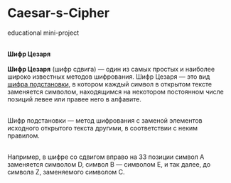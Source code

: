 # Caesar-s-Cipher
educational mini-project<br><br>

<b>Шифр Цезаря</b><br><br>
<b>Шифр Цезаря</b> (шифр сдвига) — один из самых простых и наиболее широко известных методов шифрования. Шифр Цезаря — это вид <a href='https://ru.wikipedia.org/wiki/Шифр_подстановки' target='_blank'>шифра подстановки</a>, в котором каждый символ в открытом тексте заменяется символом, находящимся на некотором постоянном числе позиций левее или правее него в алфавите.<br><br>

Шифр подстановки — метод шифрования с заменой элементов исходного открытого текста другими, в соответствии с неким правилом.<br><br>

Например, в шифре со сдвигом вправо на 33 позиции символ A заменяется символом D, символ B — символом E, и так далее, до символа Z, заменяемого символом C.<br><br>


